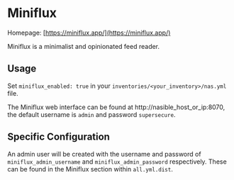 # Miniflux

Homepage: [https://miniflux.app/](https://miniflux.app/)

Miniflux is a minimalist and opinionated feed reader.

## Usage

Set `miniflux_enabled: true` in your `inventories/<your_inventory>/nas.yml` file.

The Miniflux web interface can be found at http://nasible_host_or_ip:8070, the default username is `admin` and password `supersecure`.

## Specific Configuration

An admin user will be created with the username and password of `miniflux_admin_username` and `miniflux_admin_password` respectively. These can be found in the Miniflux section within `all.yml.dist`.